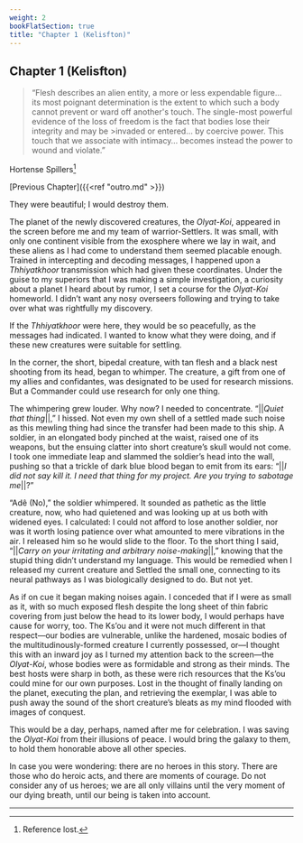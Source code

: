 ```yaml
---
weight: 2
bookFlatSection: true
title: "Chapter 1 (Kelisfton)"
---
```


## Chapter 1 (Kelisfton)

>“Flesh describes an alien entity, a more or less expendable figure…  
>its most poignant determination is the extent to which such a body cannot prevent or ward off another's touch. 
>The single-most powerful evidence of the loss of freedom is the fact that bodies lose their integrity and may be >invaded or entered… by coercive power. 
>This touch that we associate with intimacy… becomes instead the power to wound and violate.”

Hortense Spillers[^1]

[Previous Chapter]({{<ref "outro.md" >}})

They were beautiful; I would destroy them.

The planet of the newly discovered creatures, the *Olyat-Koi*, appeared in the screen before me and my team of warrior-Settlers. It was small, with only one continent visible from the exosphere where we lay in wait, and these aliens as I had come to understand them seemed placable enough. Trained in intercepting and decoding messages, I happened upon a *Thhiyatkhoor* transmission which had given these coordinates. Under the guise to my superiors that I was making a simple investigation, a curiosity about a planet I heard about by rumor, I set a course for the *Olyat-Koi* homeworld. I didn’t want any nosy overseers following and trying to take over what was rightfully my discovery.

If the *Thhiyatkhoor* were here, they would be so peacefully, as the messages had indicated. I wanted to know what they were doing, and if these new creatures were suitable for settling.

In the corner, the short, bipedal creature, with tan flesh and a black nest shooting from its head, began to whimper. The creature, a gift from one of my allies and confidantes, was designated to be used for research missions. But a Commander could use research for only one thing. 

The whimpering grew louder. Why now? I needed to concentrate. “||*Quiet that thing*||,” I hissed. Not even my own shell of a settled made such noise as this mewling thing had since the transfer had been made to this ship. A soldier, in an elongated body pinched at the waist, raised one of its weapons, but the ensuing clatter into short creature’s skull would not come. I took one immediate leap and slammed the soldier’s head into the wall, pushing so that a trickle of dark blue blood began to emit from its ears: “||*I did not say kill it. I need that thing for my project. Are you trying to sabotage me*||?”

“Adê (No),” the soldier whimpered. It sounded as pathetic as the little creature, now, who had quietened and was looking up at us both with widened eyes. I calculated: I could not afford to lose another soldier, nor was it worth losing patience over what amounted to mere vibrations in the air. I released him so he would slide to the floor. To the short thing I said, “||*Carry on your irritating and arbitrary noise-making*||,” knowing that the stupid thing didn’t understand my language. This would be remedied when I released my current creature and Settled the small one, connecting to its neural pathways as I was biologically designed to do. But not yet.

As if on cue it began making noises again. I conceded that if I were as small as it, with so much exposed flesh despite the long sheet of thin fabric covering from just below the head to its lower body, I would perhaps have cause for worry, too. The Ks’ou and it were not much different in that respect—our bodies are vulnerable, unlike the hardened, mosaic bodies of the multitudinously-formed creature I currently possessed, or—I thought this with an inward joy as I turned my attention back to the screen—the *Olyat-Koi*, whose bodies were as formidable and strong as their minds. The best hosts were sharp in both, as these were rich resources that the Ks’ou could mine for our own purposes. Lost in the thought of finally landing on the planet, executing the plan, and retrieving the exemplar, I was able to push away the sound of the short creature’s bleats as my mind flooded with images of conquest.

This would be a day, perhaps, named after me for celebration. I was saving the *Olyat-Koi* from their illusions of peace. I would bring the galaxy to them, to hold them honorable above all other species. 









In case you were wondering: there are no heroes in this story. There are those who do heroic acts, and there are moments of courage. Do not consider any of us heroes; we are all only villains until the very moment of our dying breath, until our being is taken into account. 

---
[^1]: Reference lost.
